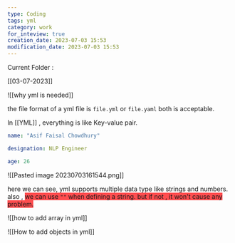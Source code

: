 ```yaml
---
type: Coding
tags: yml
category: work
for_inteview: true
creation_date: 2023-07-03 15:53
modification_date: 2023-07-03 15:53
---
```


Current Folder : 




[[03-07-2023]]




![[why yml is needed]]

the file format of a yml file is `file.yml` or `file.yaml`  both is acceptable. 



In [[YML]] , everything is like Key-value pair. 
```yml
name: "Asif Faisal Chowdhury"

designation: NLP Engineer

age: 26
```
![[Pasted image 20230703161544.png]]


here we can see, yml supports multiple data type like strings and numbers. also , <span style="background:#ff4d4f">we can use `""`  when defining a string. but if not , it won't cause any problem.</span>



![[how to add array in yml]]

![[How to add objects in yml]]

